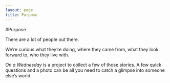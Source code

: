 ```yaml
---
layout: page
title: Purpose
---
```

#Purpose

There are a lot of people out there.

We’re curious what they’re doing, where they came from, what they look forward to, who they live with.

*On a Wednesday* is a project to collect a few of those stories. A few quick questions and a photo can be all you need to catch a glimpse into someone else’s world.
